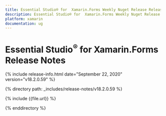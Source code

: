 ```yaml
---
title: Essential Studio® for  Xamarin.Forms Weekly Nuget Release Release Notes  
description: Essential Studio® for  Xamarin.Forms Weekly Nuget Release Release Notes  
platform: xamarin
documentation: ug
---
```


# Essential Studio<sup>®</sup> for  Xamarin.Forms  Release Notes  

{% include release-info.html date="September 22, 2020"  version="v18.2.0.59" %} 


{% directory path: _includes/release-notes/v18.2.0.59 %}

{% include {{file.url}} %}

{% enddirectory %}